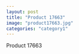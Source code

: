 ```yaml
---
layout: post
title: "Product 17663"
image: "product17663.jpg"
categories: "category1"
---
```

Product 17663
